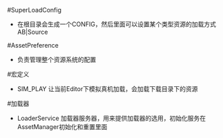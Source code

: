 ﻿#SuperLoadConfig
* 在根目录会生成一个CONFIG，然后里面可以设置某个类型资源的加载方式AB|Source

#AssetPreference
* 负责管理整个资源系统的配置

#宏定义
* SIM_PLAY
	让当前Editor下模拟真机加载，会加载下载目录下的资源

#加载器
* LoaderService
	加载器服务器，用来提供加载器的选用，初始化服务在AssetManager初始化和重置里面


